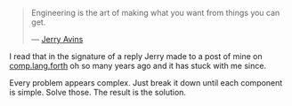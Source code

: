 > Engineering is the art of making what you want from things you can get.
>
> &#x2014; [Jerry Avins][avins]

I read that in the signature of a reply Jerry made to a post of mine on [comp.lang.forth][ng] oh so many years ago and it has stuck with me since. 

Every problem appears complex. Just break it down until each component is simple. Solve those. The result is the solution.

[avins]: http://users.erols.com/jyavins/index.html
[ng]: https://groups.google.com/forum/#!forum/comp.lang.forth
